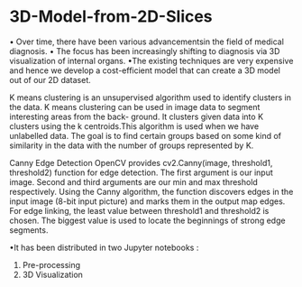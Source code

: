 # 3D-Model-from-2D-Slices

• Over time, there have been various advancementsin the field of medical diagnosis.
• The focus has been increasingly shifting to diagnosis via 3D visualization of internal organs.
•The existing techniques are very expensive and hence we develop a cost-efficient model that can
create a 3D model out of our 2D dataset.

K means clustering is an unsupervised algorithm used to identify clusters in the
data. K means clustering can be used in image data to segment interesting areas
from the back- ground. It clusters given data into K clusters using the k
centroids.This algorithm is used when we have unlabelled data. The goal is to find
certain groups based on some kind of similarity in the data with the number of
groups represented by K.

Canny Edge Detection OpenCV provides cv2.Canny(image, threshold1, threshold2) function for edge detection.
The first argument is our input image. Second and third arguments are our min and max threshold
respectively. Using the Canny algorithm, the function discovers edges in the input image (8-bit input
picture) and marks them in the output map edges. For edge linking, the least value between threshold1 and
threshold2 is chosen. The biggest value is used to locate the beginnings of strong edge segments.

•It has been distributed in two Jupyter notebooks :
1. Pre-processing
2. 3D Visualization
